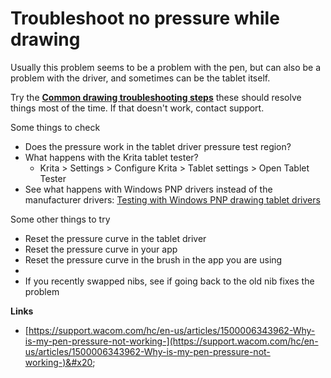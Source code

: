 # Troubleshoot no pressure while drawing



Usually this problem seems to be a problem with the pen, but can also be a problem with the driver, and sometimes can be the tablet itself.

Try the [**Common drawing troubleshooting steps**](https://app.gitbook.com/o/-LBUpLETf4LFiwdypBiE/s/Nde0PQIvNcFZNVxuTO0G/\~/changes/1916/troubleshooting/common-drawing-troubleshooting-steps) these should resolve things most of the time. If that doesn't work, contact support.

Some things to check

* Does the pressure work in the tablet driver pressure test region?
* What happens with the Krita tablet tester?
  * Krita > Settings > Configure Krita > Tablet settings > Open Tablet Tester
* See what happens with Windows PNP drivers instead of the manufacturer drivers: [Testing with Windows PNP drawing tablet drivers](testing-with-windows-pnp-drawing-tablet-drivers.md)

Some other things to try

* Reset the pressure curve in the tablet driver
* Reset the pressure curve in your app
* Reset the pressure curve in the brush in the app you are using
*
* If you recently swapped nibs, see if going back to the old nib fixes the problem

**Links**

* [https://support.wacom.com/hc/en-us/articles/1500006343962-Why-is-my-pen-pressure-not-working-](https://support.wacom.com/hc/en-us/articles/1500006343962-Why-is-my-pen-pressure-not-working-)&#x20;
